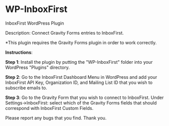 # WP-InboxFirst
InboxFirst WordPress Plugin

Description: Connect Gravity Forms entries to InboxFirst.

*This plugin requires the Gravity Forms plugin in order to work correctly.

<b>Instructions</b>:

<b>Step 1</b>: Install the plugin by putting the "WP-InboxFirst" folder into your WordPress "Plugins" directory.

<b>Step 2</b>: Go to the InboxFirst Dashboard Menu in WordPress and add your InboxFirst API Key, Organization ID, and Mailing List ID that you wish to subscribe emails to.

<b>Step 3</b>: Go to the Gravity Form that you wish to connect to InboxFirst.  Under Settings->InboxFirst: select which of the Gravity Forms fields that should correspond with InboxFirst Custom Fields.

Please report any bugs that you find. Thank you.
